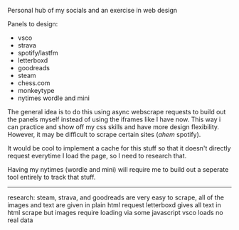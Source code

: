 Personal hub of my socials and an exercise in web design

Panels to design:
- vsco
- strava
- spotify/lastfm
- letterboxd
- goodreads
- steam
- chess.com
- monkeytype
- nytimes wordle and mini

The general idea is to do this using async webscrape requests to build out the panels myself instead of using the iframes like I have now. This way i can practice and show off my css skills and have more design flexibility. However, it may be difficult to scrape certain sites (*ahem* spotify).

It would be cool to implement a cache for this stuff so that it doesn't directly request everytime I load the page, so I need to research that.

Having my nytimes (wordle and mini) will require me to build out a seperate tool entirely to track that stuff.

---

research:
steam, strava, and goodreads are very easy to scrape, all of the images and text are given in plain html request
letterboxd gives all text in html scrape but images require loading via some javascript
vsco loads no real data
